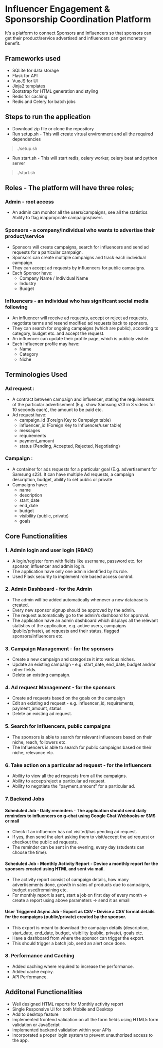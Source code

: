 # Influencer Engagement & Sponsorship Coordination Platform
It's a platform to connect Sponsors and Influencers so that sponsors can get their product/service advertised and influencers can get monetary benefit.

## Frameworks used
* SQLite for data storage
* Flask for API
* VueJS for UI
* Jinja2 templates
* Bootstrap for HTML generation and styling
* Redis for caching
* Redis and Celery for batch jobs

## Steps to run the application
* Download zip file or clone the repository
* Run setup.sh - This will create virtual environment and all the required dependencies
> ./setup.sh
* Run start.sh - This will start redis, celery worker, celery beat and python server
> ./start.sh

## Roles - The platform will have three roles;

### Admin - root access
* An admin can monitor all the users/campaigns, see all the statistics
Ability to flag inappropriate campaigns/users

### Sponsors - a company/individual who wants to advertise their product/service
* Sponsors will create campaigns, search for influencers and send ad requests for a particular campaign.
* Sponsors can create multiple campaigns and track each individual campaign.
* They can accept ad requests by influencers for public campaigns.
* Each Sponsor have:
  * Company Name / Individual Name
  * Industry
  * Budget


### Influencers - an individual who has significant social media following
* An influencer will receive ad requests, accept or reject ad requests, negotiate terms and resend modified ad requests back to sponsors.
* They can search for ongoing campaigns (which are public), according to category, budget etc. and accept the request.
* An influencer can update their profile page, which is publicly visible.
* Each Influencer profile may have:
  * Name
  * Category
  * Niche

## Terminologies Used
### Ad request : 
* A contract between campaign and influencer, stating the requirements of the particular advertisement (E.g. show Samsung s23 in 3 videos for 10 seconds each), the amount to be paid etc.
* Ad request have:
  * campaign_id (Foreign Key to Campaign table)
  * influencer_id (Foreign Key to Influencer/user table)
  * messages
  * requirements
  * payment_amount
  * status (Pending, Accepted, Rejected, Negotiating)

### Campaign : 
* A container for ads requests for a particular goal (E.g. advertisement for Samsung s23). It can have multiple Ad requests, a campaign description, budget, ability to set public or private
* Campaigns have:
  * name
  * description
  * start_date
  * end_date
  * budget
  * visibility (public, private)
  * goals

## Core Functionalities
### 1. Admin login and user login (RBAC)
* A login/register form with fields like username, password etc. for sponsor, influencer and admin login.
* The application have only one admin identified by its role.
* Used Flask security to implement role based access control.

### 2. Admin Dashboard - for the Admin
* The admin will be added automatically whenever a new database is created.
* Every new sponsor signup should be approved by the admin.
* The request automatically go to the admin’s dashboard for approval.
* The application have an admin dashboard which displays all the relevant statistics of the application, e.g. active users, campaigns (public/private), ad requests and their status, flagged sponsors/influencers etc.

### 3. Campaign Management - for the sponsors
* Create a new campaign and categorize it into various niches.
* Update an existing campaign - e.g. start_date, end_date, budget and/or other fields.
* Delete an existing campaign.

### 4. Ad request Management - for the sponsors
* Create ad requests based on the goals on the campaign
* Edit an existing ad request - e.g. influencer_id, requirements, payment_amount, status
* Delete an existing ad request.

### 5. Search for influencers, public campaigns
* The sponsors is able to search for relevant influencers based on their niche, reach, followers etc.
* The Influencers is able to search for public campaigns based on their niche, relevance etc.

### 6. Take action on a particular ad request - for the Influencers
* Ability to view all the ad requests from all the campaigns.
* Ability to accept/reject a particular ad request.
* Ability to negotiate the “payment_amount” for a particular ad.

### 7. Backend Jobs
#### Scheduled Job - Daily reminders - The application should send daily reminders to influencers on g-chat using Google Chat Webhooks or SMS or mail
* Check if an influencer has not visited/has pending ad request.
* If yes, then send the alert asking them to visit/accept the ad request or checkout the public ad requests.
* The reminder can be sent in the evening, every day (students can choose the time).

#### Scheduled Job - Monthly Activity Report - Device a monthly report for the sponsors created using HTML and sent via mail.
* The activity report consist of campaign details, how many advertisements done, growth in sales of products due to campaigns, budget used/remaining etc.
* For monthly report is sent, start a job on first day of every month → create a report using above parameters → send it as email

#### User Triggered Async Job - Export as CSV - Devise a CSV format details for the campaigns (public/private) created by the sponsor.
* This export is meant to download the campaign details (description, start_date, end_date, budget, visibility (public, private), goals etc.
* Have a dashboard from where the sponsor can trigger the export.
* This should trigger a batch job, send an alert once done.

### 8. Performance and Caching
* Added caching where required to increase the performance.
* Added cache expiry.
* API Performance.

## Additonal Functionalities
* Well designed HTML reports for Monthly activity report
* Single Responsive UI for both Mobile and Desktop
* Add to desktop feature
* Implemented frontend validation on all the form fields using HTML5 form validation or JavaScript
* Implemented backend validation within your APIs
* Incorporated a proper login system to prevent unauthorized access to the app.

